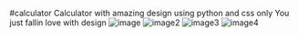 #calculator
Calculator with amazing design using python and css only You just fallin love with design
![image](https://github.com/user-attachments/assets/f2b58b64-cfb8-4ec9-83ff-df3e35e8bafe)
![image2](https://github.com/user-attachments/assets/e6b65ff8-6b72-450c-be4c-1e4a615982c8)
![image3](https://github.com/user-attachments/assets/4f174fd5-add1-468e-931e-c56712e83df8)
![image4](https://github.com/user-attachments/assets/1da3b622-f83f-4046-adb3-52de3c6f789a)
